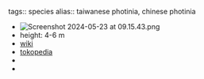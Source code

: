 tags:: species
alias:: taiwanese photinia, chinese photinia

- ![Screenshot 2024-05-23 at 09.15.43.png](https://peach-geographical-bat-397.mypinata.cloud/ipfs/QmaY6kS1hmkrG7zFZ1a8buAkv7RDb2tASnqChoR1TeSjaP)
- height: 4-6 m
- [wiki](https://en.wikipedia.org/wiki/Photinia_serratifolia)
- [tokopedia](https://www.tokopedia.com/arkanatok/promo-egrow-50-pcs-pack-serrulata-seeds-photinia-serrulata-tree?extParam=ivf%3Dfalse%26src%3Dsearch&refined=true)
-
-